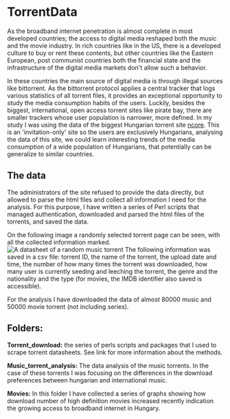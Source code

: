 TorrentData
===========

As the broadband internet penetration is almost complete in most developed countries; the access to digital media reshaped both the music and the movie industry. In rich countries like in the US, there is a developed culture to buy or rent these contents, but other countries like the Eastern European, post communist countries both the financial state and the infrastructure of the digital media markets don't allow such a behavior.

In these countries the main source of digital media is through illegal sources like bittorrent. As the bittorrent protocol applies a central tracker that logs various statistics of all torrent files, it provides an exceptional opportunity to study the media consumption habits of the users. Luckily, besides the biggest, international, open access torrent sites like pirate bay, there are smaller trackers whose user population is narrower, more defined. In my study I was using the data of the biggest Hungarian torrent site [ncore](ncore.cc). This is an 'invitation-only' site so the users are exclusively Hungarians, analysing the data of this site, we could learn interesting trends of the media consumption of a wide population of Hungarians, that potentially can be generalize to similar countries.

## The data

The administrators of the site refused to provide the data directly, but allowed to parse the html files and collect all information I need for the analysis. For this purpose, I have written a series of Perl scripts that managed authentication, downloaded and parsed the html files of the torrents, and saved the data.

On the following image a randomly selected torrent page can be seen, with all the collected information marked.
![A datasheet of a random music torrent](http://kepfeltoltes.hu/140526/torrentdata_www.kepfeltoltes.hu_.jpg)
The following information was saved in a csv file: torrent ID, the name of the torrent, the upload date and time, the number of how many times the torrent was downloaded, how many user is currently seeding and leeching the torrent, the genre and the nationality and the type (for movies, the IMDB identifier also saved is accessible).

For the analysis I have downloaded the data of almost 80000 music and 50000 movie torrent (not including series).

## Folders:

**Torrent_download:** the series of perls scripts and packages that I used to scrape torrent datasheets. See link for more information about the methods.

**Music_torrent_analysis:** The data analysis of the music torrents. In the case of these torrents I was focusing on the differences in the download preferences between hungarian and international music.

**Movies:** In this folder I have collected a series of graphs showing how download number of high definition movies increased recently indication the growing access to broadband internet in Hungary.



